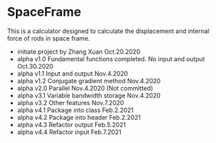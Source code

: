 # SpaceFrame

This is a calculator designed to calculate the displacement and internal force of rods in space frame.

- initiate project by Zhang Xuan Oct.20.2020
- alpha v1.0 Fundamental functions completed. No input and output Oct.30.2020
- alpha v1.1 Input and output Nov.4.2020
- alpha v1.2 Conjugate gradient method Nov.4.2020
- alpha v2.0 Parallel Nov.4.2020 (Not committed)
- alpha v3.1 Variable bandwidth storage Nov.4.2020
- alpha v3.2 Other features Nov.7.2020
- alpha v4.1 Package into class Feb.2.2021
- alpha v4.2 Package into header Feb.2.2021
- alpha v4.3 Refactor output Feb.5.2021
- alpha v4.4 Refactor input Feb.7.2021
